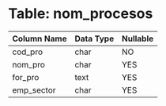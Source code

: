 # Table: nom_procesos

| Column Name | Data Type | Nullable |
|-------------|-----------|----------|
| cod_pro | char | NO |
| nom_pro | char | YES |
| for_pro | text | YES |
| emp_sector | char | YES |
